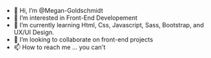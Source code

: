 - 👋 Hi, I’m @Megan-Goldschmidt
- 👀 I’m interested in Front-End Developement
- 🌱 I’m currently learning Html, Css, Javascript, Sass, Bootstrap, and UX/UI Design.
- 💞️ I’m looking to collaborate on front-end projects
- 📫 How to reach me ... you can't

<!---
Megan-Goldschmidt/Megan-Goldschmidt is a ✨ special ✨ repository because its `README.md` (this file) appears on your GitHub profile.
You can click the Preview link to take a look at your changes.
--->
